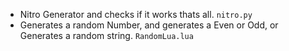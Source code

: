 - Nitro Generator and checks if it works thats all. `nitro.py`
- Generates a random Number, and generates a Even or Odd, or Generates a random string. `RandomLua.lua`
